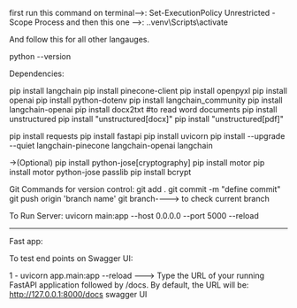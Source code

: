 first run this command on terminal-->: Set-ExecutionPolicy Unrestricted -Scope Process
and then this one -->: .\.venv\Scripts\activate

And follow this for all other langauges.

python --version

Dependencies:

pip install langchain
pip install pinecone-client
pip install openpyxl
pip install openai
pip install python-dotenv
pip install langchain_community
pip install langchain-openai
pip install docx2txt #to read word documents
pip install unstructured
pip install "unstructured[docx]"
pip install "unstructured[pdf]"

pip install requests
pip install fastapi
pip install uvicorn
pip install --upgrade --quiet langchain-pinecone langchain-openai langchain

->(Optional)
pip install python-jose[cryptography]
pip install motor
pip install motor python-jose passlib
pip install bcrypt

Git Commands for version control:
git add .
git commit -m "define commit"
git push origin 'branch name'
git branch----> to check current branch

To Run Server:
uvicorn main:app --host 0.0.0.0 --port 5000 --reload

---

Fast app:

To test end points on Swagger UI:

1 - uvicorn app.main:app --reload
---> Type the URL of your running FastAPI application followed by /docs. By default, the URL will be:
http://127.0.0.1:8000/docs swagger UI
